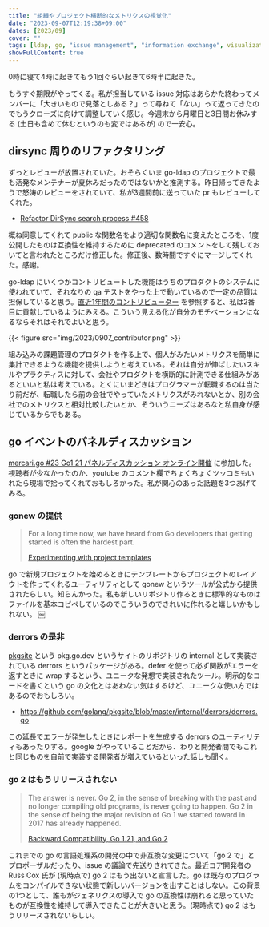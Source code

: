 ```yaml
---
title: "組織やプロジェクト横断的なメトリクスの視覚化"
date: "2023-09-07T12:19:38+09:00"
dates: [2023/09]
cover: ""
tags: [ldap, go, "issue management", "information exchange", visualization, event]
showFullContent: true
---
```


0時に寝て4時に起きてもう1回ぐらい起きて6時半に起きた。

もうすぐ期限がやってくる。私が担当している issue 対応はあらかた終わってメンバーに「大きいもので見落としある？」って尋ねて「ない」って返ってきたのでもうクローズに向けて調整していく感じ。今週末から月曜日と3日間お休みする (土日も含めて休むというのも変ではあるが) ので一安心。

## dirsync 周りのリファクタリング

ずっとレビューが放置されていた。おそらくいま go-ldap のプロジェクトで最も活発なメンテナーが夏休みだったのではないかと推測する。昨日帰ってきたようで怒涛のレビューをされていて、私が3週間前に送っていた pr もレビューしてくれた。

* [Refactor DirSync search process #458](https://github.com/go-ldap/ldap/pull/458)

概ね同意してくれて public な関数名をより適切な関数名に変えたところを、1度公開したものは互換性を維持するために deprecated のコメントをして残しておいてと言われたところだけ修正した。修正後、数時間ですぐにマージしてくれた。感謝。

go-ldap にいくつかコントリビュートした機能はうちのプロダクトのシステムに使われていて、それなりの qa テストをやった上で動いているので一定の品質は担保していると思う。[直近1年間のコントリビューター](https://github.com/go-ldap/ldap/graphs/contributors?from=2022-09-08&to=2023-09-07&type=c) を参照すると、私は2番目に貢献しているようにみえる。こういう見える化が自分のモチベーションになるならそれはそれでよいと思う。

{{< figure src="img/2023/0907_contributor.png" >}}

組み込みの課題管理のプロダクトを作る上で、個人がみたいメトリクスを簡単に集計できるような機能を提供しようと考えている。それは自分が伸ばしたいスキルやプラクティスに対して、会社やプロダクトを横断的に計測できる仕組みがあるといいと私は考えている。とくにいまどきはプログラマーが転職するのは当たり前だが、転職したら前の会社でやっていたメトリクスがみれないとか、別の会社でのメトリクスと相対比較したいとか、そういうニーズはあるなと私自身が感じているからでもある。

## go イベントのパネルディスカッション

[mercari.go #23 Go1.21 パネルディスカッション オンライン開催](https://mercari.connpass.com/event/294164/) に参加した。視聴者が少なかったのか、youtube のコメント欄でちょくちょくツッコミもいれたら現場で拾ってくれておもしろかった。私が関心のあった話題を3つあげてみる。

### gonew の提供

> For a long time now, we have heard from Go developers that getting started is often the hardest part.
> 
> [Experimenting with project templates](https://go.dev/blog/gonew)

go で新規プロジェクトを始めるときにテンプレートからプロジェクトのレイアウトを作ってくれるユーティリティとして gonew というツールが公式から提供されたらしい。知らんかった。私も新しいリポジトリ作るときに標準的なものはファイルを基本コピペしているのでこういうのできれいに作れると嬉しいかもしれない。
￼
### derrors の是非

[pkgsite](https://github.com/golang/pkgsite) という pkg.go.dev というサイトのリポジトリの internal として実装されている derrors というパッケージがある。defer を使って必ず関数がエラーを返すときに wrap するという、ユニークな発想で実装されたツール。明示的なコードを書くという go の文化とはあわない気はするけど、ユニークな使い方ではあるのでおもしろい。

* https://github.com/golang/pkgsite/blob/master/internal/derrors/derrors.go

この延長でエラーが発生したときにレポートを生成する derrors のユーティリティもあったりする。google がやっていることだから、わりと開発者間でもこれと同じものを自前で実装する開発者が増えているといった話しも聞く。

### go 2 はもうリリースされない

> The answer is never. Go 2, in the sense of breaking with the past and no longer compiling old programs, is never going to happen. Go 2 in the sense of being the major revision of Go 1 we started toward in 2017 has already happened.
> 
> [Backward Compatibility, Go 1.21, and Go 2](https://go.dev/blog/compat)

これまでの go の言語処理系の開発の中で非互換な変更について「go 2 で」とプロポーザルだったり、issue の議論で先送りされてきた。最近コア開発者の Russ Cox 氏が (現時点で) go 2 はもう出ないと宣言した。go は既存のプログラムをコンパイルできない状態で新しいバージョンを出すことはしない。この背景の1つとして、誰もがジェネリクスの導入で go の互換性は崩れると思っていたものが互換性を維持して導入できたことが大きいと思う。(現時点で) go 2 はもうリリースされないらしい。
